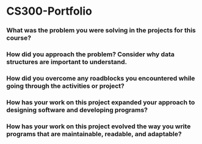 # CS300-Portfolio

### What was the problem you were solving in the projects for this course?


### How did you approach the problem? Consider why data structures are important to understand.


### How did you overcome any roadblocks you encountered while going through the activities or project?


### How has your work on this project expanded your approach to designing software and developing programs?


### How has your work on this project evolved the way you write programs that are maintainable, readable, and adaptable?
